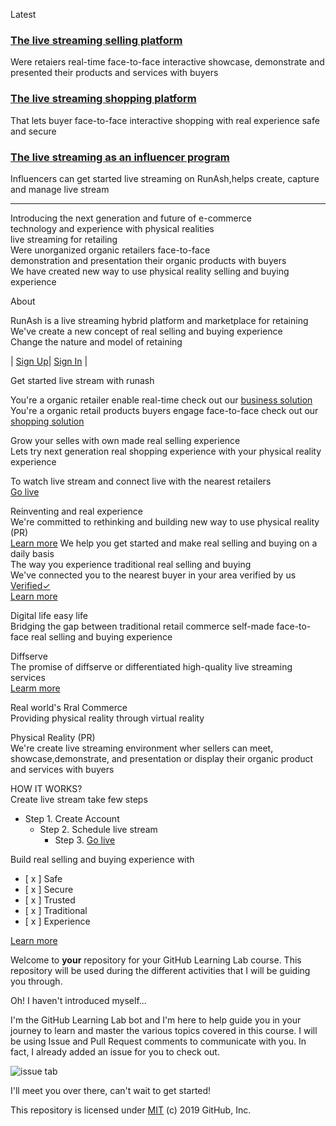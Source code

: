 Latest<br>
### [The live streaming selling platform](https://runash.github.io/runash-blog/2022/02/28/latest.html)
Were retaiers real-time face-to-face interactive showcase, demonstrate 
and presented their products and services with buyers
### [The live streaming shopping platform](https://)
That lets buyer face-to-face interactive shopping with real experience
safe and secure 
### [The live streaming as an influencer program](https://)
Influencers can get started live streaming on RunAsh,helps create, capture 
and manage live stream 

--- 
Introducing the next generation and future of e-commerce<br>technology and experience with physical realities<br>
live streaming for retailing<br>
Were unorganized organic retailers face-to-face <br>demonstration and presentation their organic products with buyers<br>
We have created new way to use physical reality selling and buying experience

About 

RunAsh is a live streaming hybrid platform and marketplace for retaining <br>
We've create a new concept of real selling and buying experience<br>
Change the nature and model of retaining 

| [Sign Up](https://)| [Sign In](https://) | <br>


Get started live stream with runash 

You're a organic retailer enable real-time check out our [business solution](https://)<br>
You're a organic retail products buyers engage face-to-face check out our [shopping solution](https://)

Grow your selles with own made real selling experience<br>
Lets try next generation real shopping experience with your physical reality experience

To watch live stream and connect live with the nearest retailers<br>
[Go live](https://)

Reinventing and real experience<br>
We're committed to rethinking and building new way to use physical reality (PR) <br>
[Learn more](https://)
We help you get started and make real selling and buying on a daily basis<br>
The way you experience traditional real selling and buying<br>
We've connected you to the nearest buyer in your area verified by us [Verified✓](https://)<br>
[Learn more](https://) 

Digital life easy life<br> 
Bridging the gap between traditional retail commerce self-made face-to-face real selling and buying experience 

Diffserve<br>
The promise of diffserve or differentiated high-quality live streaming services<br>
[Learm more](https://)

Real world's Rral Commerce<br>
Providing physical reality through virtual reality 

Physical Reality (PR)<br>
We're create live streaming environment wher sellers can meet, showcase,demonstrate, and presentation 
or display their organic product and services with buyers 

HOW IT WORKS?<br>
Create live stream take few steps <br>
- Step 1. Create Account 
  -  Step 2. Schedule live stream 
      - Step 3. [Go live](https://)

Build real selling and buying experience with <br>
- [ x ] Safe 
- [ x ] Secure 
- [ x ] Trusted 
- [ x ] Traditional 
- [ x ] Experience 

[Learn more](https://)

Welcome to **your** repository for your GitHub Learning Lab course. This repository will be used during the different activities that I will be guiding you through. 

Oh! I haven't introduced myself...

I'm the GitHub Learning Lab bot and I'm here to help guide you in your journey to learn and master the various topics covered in this course. I will be using Issue and Pull Request comments to communicate with you. In fact, I already added an issue for you to check out.

![issue tab](https://lab.github.com/public/images/issue_tab.png)

I'll meet you over there, can't wait to get started!

This repository is licensed under [MIT](../LICENSE) (c) 2019 GitHub, Inc.
